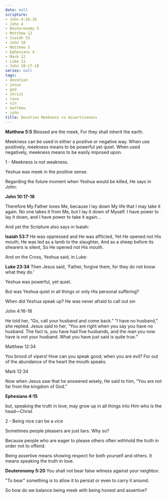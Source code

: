 ```yaml
---
date: null
scripture:
- John 4:16-18
- John 4
- Deuteronomy 5
- Matthew 12
- Isaiah 53
- John 10
- Matthew 5
- Ephesians 4
- Mark 12
- Luke 23
- John 10:17-18
series: null
tags:
- devotion
- jesus
- god
- christ
- love
- sin
- matthew
- john
title: Devotion Meekness vs Assertiveness
---
```



**Matthew 5:5**
Blessed are the meek,
For they shall inherit the earth.

Meekness can be used in either a positive or negative way. When use positively, meekness means to be powerful yet quiet. When used negatively, meekness means to be easily imposed upon.

1 - Meekness is not weakness.

Yeshua was meek in the positive sense.

Regarding the future moment when Yeshua would be killed, He says in John:

**John 10:17-18**

Therefore My Father loves Me, because I lay down My life that I may take it again. No one takes it from Me, but I lay it down of Myself. I have power to lay it down, and I have power to take it again...

And yet the Scripture also says in Isaiah:

**Isaiah 53:7**
He was oppressed and He was afflicted,
Yet He opened not His mouth;
He was led as a lamb to the slaughter,
And as a sheep before its shearers is silent,
So He opened not His mouth.

And on the Cross, Yeshua said, in Luke:

**Luke 23:34**
Then Jesus said, 'Father, forgive them, for they do not know what they do.'

Yeshua was powerful, yet quiet.

But was Yeshua quiet in all things or only His personal suffering?

When did Yeshua speak up? He was never afraid to call out sin

John 4:16-18

He told her, “Go, call your husband and come back.” “I have no husband,” she replied. Jesus said to her, “You are right when you say you have no husband. The fact is, you have had five husbands, and the man you now have is not your husband. What you have just said is quite true.”

Matthew 12:34

You brood of vipers! How can you speak good, when you are evil? For out of the abundance of the heart the mouth speaks.

Mark 12:34

Now when Jesus saw that he answered wisely, He said to him, “You are not far from the kingdom of God.”

**Ephesians 4:15**

but, speaking the truth in love, may grow up in all things into Him who is the head—Christ

2 - Being nice can be a vice

Sometimes people pleasers are just liars. Why so?

Because people who are eager to please others often withhold the truth in order not to offend.

Being assertive means showing respect for both yourself and others. It means speaking the truth in love.

**Deuteronomy 5:20**
You shall not bear false witness against your neighbor.

"To bear" something is to allow it to persist or even to carry it around.

So how do we balance being meek with being honest and assertive?